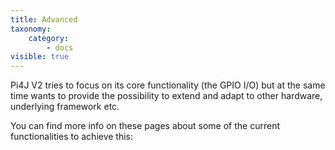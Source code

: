 ```yaml
---
title: Advanced
taxonomy:
    category:
        - docs
visible: true
---
```


Pi4J V2 tries to focus on its core functionality (the GPIO I/O) but at the same time wants to provide the possibility to extend and adapt to other hardware, underlying framework etc.

You can find more info on these pages about some of the current functionalities to achieve this:

